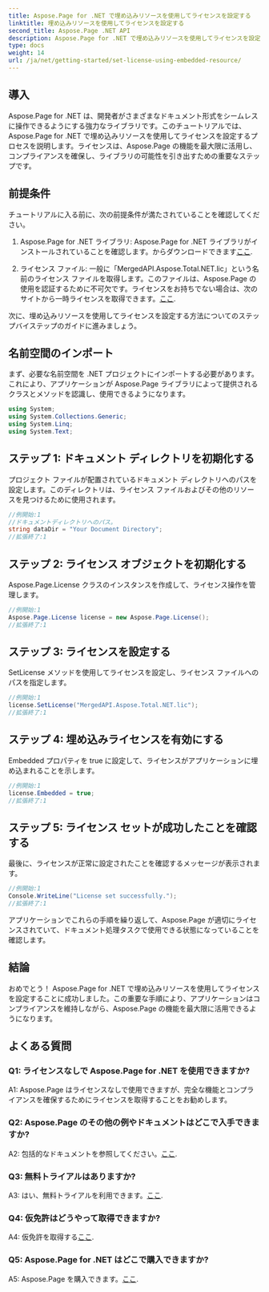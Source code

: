 ```yaml
---
title: Aspose.Page for .NET で埋め込みリソースを使用してライセンスを設定する
linktitle: 埋め込みリソースを使用してライセンスを設定する
second_title: Aspose.Page .NET API
description: Aspose.Page for .NET で埋め込みリソースを使用してライセンスを設定する方法を学びます。コンプライアンスを確保し、文書処理の可能性を最大限に引き出します。
type: docs
weight: 14
url: /ja/net/getting-started/set-license-using-embedded-resource/
---
```

## 導入

Aspose.Page for .NET は、開発者がさまざまなドキュメント形式をシームレスに操作できるようにする強力なライブラリです。このチュートリアルでは、Aspose.Page for .NET で埋め込みリソースを使用してライセンスを設定するプロセスを説明します。ライセンスは、Aspose.Page の機能を最大限に活用し、コンプライアンスを確保し、ライブラリの可能性を引き出すための重要なステップです。

## 前提条件

チュートリアルに入る前に、次の前提条件が満たされていることを確認してください。

1. Aspose.Page for .NET ライブラリ: Aspose.Page for .NET ライブラリがインストールされていることを確認します。からダウンロードできます[ここ](https://releases.aspose.com/page/net/).

2. ライセンス ファイル: 一般に「MergedAPI.Aspose.Total.NET.lic」という名前のライセンス ファイルを取得します。このファイルは、Aspose.Page の使用を認証するために不可欠です。ライセンスをお持ちでない場合は、次のサイトから一時ライセンスを取得できます。[ここ](https://purchase.aspose.com/temporary-license/).

次に、埋め込みリソースを使用してライセンスを設定する方法についてのステップバイステップのガイドに進みましょう。

## 名前空間のインポート

まず、必要な名前空間を .NET プロジェクトにインポートする必要があります。これにより、アプリケーションが Aspose.Page ライブラリによって提供されるクラスとメソッドを認識し、使用できるようになります。

```csharp
using System;
using System.Collections.Generic;
using System.Linq;
using System.Text;
```

## ステップ 1: ドキュメント ディレクトリを初期化する

プロジェクト ファイルが配置されているドキュメント ディレクトリへのパスを設定します。このディレクトリは、ライセンス ファイルおよびその他のリソースを見つけるために使用されます。

```csharp
//例開始:1
//ドキュメントディレクトリへのパス。
string dataDir = "Your Document Directory";
//拡張終了:1
```

## ステップ 2: ライセンス オブジェクトを初期化する

Aspose.Page.License クラスのインスタンスを作成して、ライセンス操作を管理します。

```csharp
//例開始:1
Aspose.Page.License license = new Aspose.Page.License();
//拡張終了:1
```

## ステップ 3: ライセンスを設定する

SetLicense メソッドを使用してライセンスを設定し、ライセンス ファイルへのパスを指定します。

```csharp
//例開始:1
license.SetLicense("MergedAPI.Aspose.Total.NET.lic");
//拡張終了:1
```

## ステップ 4: 埋め込みライセンスを有効にする

Embedded プロパティを true に設定して、ライセンスがアプリケーションに埋め込まれることを示します。

```csharp
//例開始:1
license.Embedded = true;
//拡張終了:1
```

## ステップ 5: ライセンス セットが成功したことを確認する

最後に、ライセンスが正常に設定されたことを確認するメッセージが表示されます。

```csharp
//例開始:1
Console.WriteLine("License set successfully.");
//拡張終了:1
```

アプリケーションでこれらの手順を繰り返して、Aspose.Page が適切にライセンスされていて、ドキュメント処理タスクで使用できる状態になっていることを確認します。

## 結論

おめでとう！ Aspose.Page for .NET で埋め込みリソースを使用してライセンスを設定することに成功しました。この重要な手順により、アプリケーションはコンプライアンスを維持しながら、Aspose.Page の機能を最大限に活用できるようになります。

## よくある質問

### Q1: ライセンスなしで Aspose.Page for .NET を使用できますか?

A1: Aspose.Page はライセンスなしで使用できますが、完全な機能とコンプライアンスを確保するためにライセンスを取得することをお勧めします。

### Q2: Aspose.Page のその他の例やドキュメントはどこで入手できますか?

 A2: 包括的なドキュメントを参照してください。[ここ](https://reference.aspose.com/page/net/).

### Q3: 無料トライアルはありますか?

 A3: はい、無料トライアルを利用できます。[ここ](https://releases.aspose.com/).

### Q4: 仮免許はどうやって取得できますか?

 A4: 仮免許を取得する[ここ](https://purchase.aspose.com/temporary-license/).

### Q5: Aspose.Page for .NET はどこで購入できますか?

 A5: Aspose.Page を購入できます。[ここ](https://purchase.aspose.com/buy).